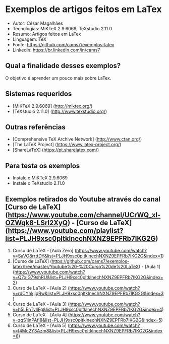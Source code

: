 Exemplos de artigos feitos em LaTex
========================
* Autor: César Magalhães
* Tecnologias: MiKTeX 2.9.6069, TeXstudio 2.11.0 
* Resumo: Artigos feitos em LaTex
* Linguagem: TeX
* Fonte: <https://github.com/cams7/exemplos-latex>
* Linkedin: <https://br.linkedin.com/in/cams7>

Qual a finalidade desses exemplos?
-------------------
O objetivo é aprender um pouco mais sobre LaTex.

Sistemas requeridos
-------------------
* [MiKTeX 2.9.6069] (http://miktex.org/)
* [TeXstudio 2.11.0] (http://www.texstudio.org/)

Outras referências
-------------------
* [Comprehensive TeX Archive Network] (http://www.ctan.org/)
* [The LaTeX Project] (https://www.latex-project.org/)
* [ShareLaTeX] (https://pt.sharelatex.com/)

Para testa os exemplos
-------------------
* Instale o MiKTeX 2.9.6069
* Instale o TeXstudio 2.11.0

Exemplos retirados do Youtube através do canal [Curso de LaTeX] (https://www.youtube.com/channel/UCrWQ_xl-OZWqk8-LSrl2XyQ) - [Curso de LaTeX] (https://www.youtube.com/playlist?list=PLJH9xsc0pltklnechNXNZ9EPFRb7IKG2G)
-------------------
01. Curso de LaTeX - [Aula Zero] (https://www.youtube.com/watch?v=SaVO8rrttDY&list=PLJH9xsc0pltklnechNXNZ9EPFRb7IKG2G&index=1)
02. [Curso de LaTeX] (https://github.com/cams7/exemplos-latex/tree/master/Youtube%20-%20Curso%20de%20LaTeX) - [Aula 1] (https://www.youtube.com/watch?v=Q7xIG79shRU&list=PLJH9xsc0pltklnechNXNZ9EPFRb7IKG2G&index=2)
03. Curso de LaTeX - [Aula 2] (https://www.youtube.com/watch?v=rdCYhkjjqRw&list=PLJH9xsc0pltklnechNXNZ9EPFRb7IKG2G&index=3)
04. Curso de LaTeX - [Aula 3] (https://www.youtube.com/watch?v=h5LEnTvllFg&list=PLJH9xsc0pltklnechNXNZ9EPFRb7IKG2G&index=4)
05. Curso de LaTeX - [Aula 4] (https://www.youtube.com/watch?v=zqS1jnPAfl8&list=PLJH9xsc0pltklnechNXNZ9EPFRb7IKG2G&index=5)
04. Curso de LaTeX - [Aula 5] (https://www.youtube.com/watch?v=I4Mc2Y3Azm8&list=PLJH9xsc0pltklnechNXNZ9EPFRb7IKG2G&index=6)